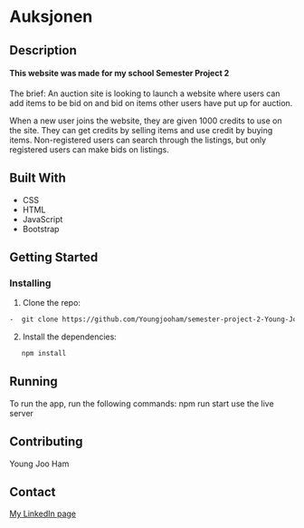 # Auksjonen

## Description

#### This website was made for my school Semester Project 2

The brief: An auction site is looking to launch a website where users can add items to be bid on and bid on items other users have put up for auction.

When a new user joins the website, they are given 1000 credits to use on the site. They can get credits by selling items and use credit by buying items. Non-registered users can search through the listings, but only registered users can make bids on listings.

## Built With

- CSS
- HTML
- JavaScript
- Bootstrap

## Getting Started
### Installing

1. Clone the repo:
```bash
-  git clone https://github.com/Youngjooham/semester-project-2-Young-Joo-Ham.git
```
2. Install the dependencies:
```bash   
   npm install
```

## Running
To run the app, run the following commands:
npm run start
use the live server

## Contributing
Young Joo Ham

## Contact

[My LinkedIn page](https://www.linkedin.com/in/youngjoo-ham-23b23395/?originalSubdomain=no)
